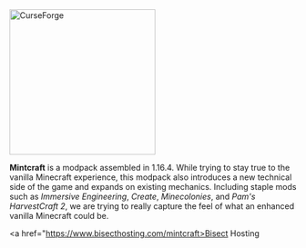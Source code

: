 <a href="https://www.curseforge.com/minecraft/modpacks/mintcraft">
    <img border="0" alt="CurseForge" src="https://i.imgur.com/PvKssVH.png" width="256" height="256">
</a>

**Mintcraft** is a modpack assembled in 1.16.4. While trying to stay true to the vanilla Minecraft experience, this modpack also introduces a new technical side of the game and expands on existing mechanics. Including staple mods such as *Immersive Engineering*, *Create*, *Minecolonies*, and *Pam's HarvestCraft 2*, we are trying to really capture the feel of what an enhanced vanilla Minecraft could be.

<a href="https://www.bisecthosting.com/mintcraft>Bisect Hosting</a>